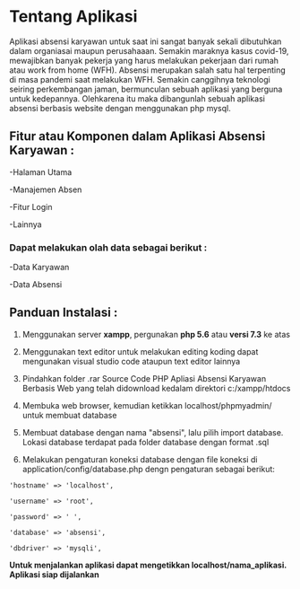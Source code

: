 # Tentang Aplikasi

Aplikasi absensi karyawan untuk saat ini sangat banyak sekali dibutuhkan dalam organiasai maupun perusahaaan. Semakin maraknya kasus covid-19, mewajibkan banyak pekerja yang harus melakukan pekerjaan dari rumah atau work from home (WFH). Absensi merupakan salah satu hal terpenting di masa pandemi saat melakukan WFH. Semakin canggihnya teknologi seiring perkembangan jaman, bermunculan sebuah aplikasi yang berguna untuk kedepannya. Olehkarena itu maka dibangunlah sebuah aplikasi absensi berbasis website dengan menggunakan php mysql.

## Fitur atau Komponen dalam Aplikasi Absensi Karyawan :

-Halaman Utama

-Manajemen Absen

-Fitur Login

-Lainnya

### Dapat melakukan olah data sebagai berikut :

-Data Karyawan

-Data Absensi

##  Panduan Instalasi :

1. Menggunakan server **xampp**, pergunakan **php 5.6** atau **versi 7.3** ke atas

2. Menggunakan text editor untuk melakukan editing koding dapat mengunakan visual studio code ataupun text editor lainnya

3. Pindahkan folder .rar Source Code PHP Apliasi Absensi Karyawan Berbasis Web yang telah didownload kedalam direktori c:/xampp/htdocs

4. Membuka web browser, kemudian ketikkan localhost/phpmyadmin/ untuk membuat database

5. Membuat database dengan nama "absensi", lalu pilih import database. Lokasi database terdapat pada folder database dengan format .sql

6. Melakukan pengaturan koneksi database dengan file koneksi di application/config/database.php dengn pengaturan sebagai berikut:

`'hostname' => 'localhost',`

`'username' => 'root',`

`'password' => ' ',`

`'database' => 'absensi',`

`'dbdriver' => 'mysqli',`
	
**Untuk menjalankan aplikasi dapat mengetikkan localhost/nama_aplikasi. Aplikasi siap dijalankan**


